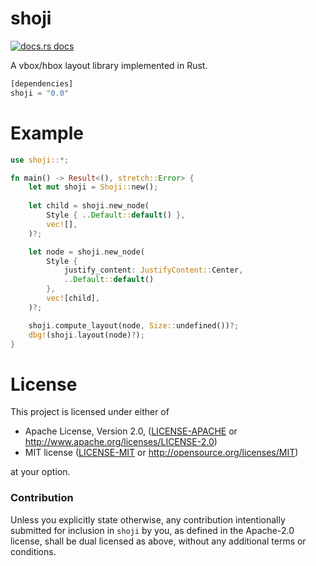# shoji

<a href="https://docs.rs/shoji"><img src="https://img.shields.io/badge/docs-latest-blue.svg?style=flat-square" alt="docs.rs docs" /></a>

A vbox/hbox layout library implemented in Rust.

```rust
[dependencies]
shoji = "0.0"
```

# Example

```rust
use shoji::*;

fn main() -> Result<(), stretch::Error> {
    let mut shoji = Shoji::new();
    
    let child = shoji.new_node(
        Style { ..Default::default() },
        vec![],
    )?;

    let node = shoji.new_node(
        Style {
            justify_content: JustifyContent::Center,
            ..Default::default()
        },
        vec![child],
    )?;

    shoji.compute_layout(node, Size::undefined())?;
    dbg!(shoji.layout(node)?);
}
```

# License

This project is licensed under either of

 * Apache License, Version 2.0, ([LICENSE-APACHE](LICENSE-APACHE) or
   http://www.apache.org/licenses/LICENSE-2.0)
 * MIT license ([LICENSE-MIT](LICENSE-MIT) or
   http://opensource.org/licenses/MIT)

at your option.

### Contribution

Unless you explicitly state otherwise, any contribution intentionally submitted
for inclusion in `shoji` by you, as defined in the Apache-2.0 license, shall be
dual licensed as above, without any additional terms or conditions.
